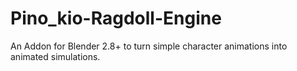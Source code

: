 # Pino_kio-Ragdoll-Engine
An Addon for Blender 2.8+ to turn simple character animations into animated simulations.
